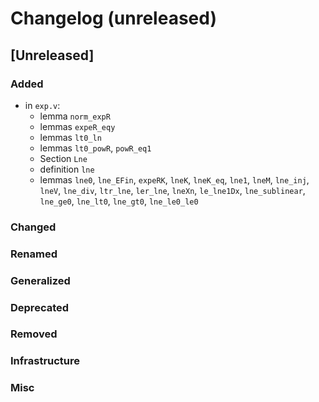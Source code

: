 # Changelog (unreleased)

## [Unreleased]

### Added

- in `exp.v`:
  + lemma `norm_expR`
  + lemmas `expeR_eqy`
  + lemmas `lt0_ln`
  + lemmas `lt0_powR`, `powR_eq1`
  + Section `Lne`
  + definition `lne`
  + lemmas `lne0`, `lne_EFin`, `expeRK`, `lneK`, `lneK_eq`, `lne1`, `lneM`, 
    `lne_inj`, `lneV`, `lne_div`, `ltr_lne`, `ler_lne`, `lneXn`, `le_lne1Dx`, 
    `lne_sublinear`, `lne_ge0`, `lne_lt0`, `lne_gt0`, `lne_le0_le0`

### Changed

### Renamed

### Generalized

### Deprecated

### Removed

### Infrastructure

### Misc
